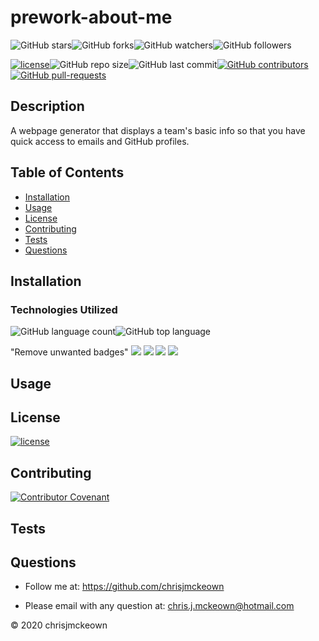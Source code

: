 # prework-about-me
    
![GitHub stars](https://img.shields.io/github/stars/chrisjmckeown/prework-about-me?style=social)![GitHub forks](https://img.shields.io/github/forks/chrisjmckeown/prework-about-me?style=social)![GitHub watchers](https://img.shields.io/github/watchers/chrisjmckeown/prework-about-me?style=social)![GitHub followers](https://img.shields.io/github/followers/chrisjmckeown?style=social)
    
[![license](https://img.shields.io/github/license/chrisjmckeown/prework-about-me?style=flat-square)](https://github.com/chrisjmckeown/prework-about-me/blob/master/LICENSE)![GitHub repo size](https://img.shields.io/github/repo-size/chrisjmckeown/prework-about-me?style=flat-square)![GitHub last commit](https://img.shields.io/github/last-commit/chrisjmckeown/prework-about-me?style=flat-square)[![GitHub contributors](https://img.shields.io/github/contributors/chrisjmckeown/prework-about-me?style=flat-square)](https://GitHub.com/chrisjmckeown/prework-about-me//graphs/contributors/)[![GitHub pull-requests](https://img.shields.io/github/issues-pr/chrisjmckeown/prework-about-me?style=flat-square)](https://GitHub.com/chrisjmckeown/prework-about-me/pull/)
    
## Description
    
A webpage generator that displays a team's basic info so that you have quick access to emails and GitHub profiles. 
    
## Table of Contents
* [Installation](#Installation)
* [Usage](#Usage)
* [License](#License)
* [Contributing](#Contributing)
* [Tests](#Tests)
* [Questions](#Questions)

## Installation
 

### Technologies Utilized
![GitHub language count](https://img.shields.io/github/languages/count/chrisjmckeown/prework-about-me?style=flat-square)![GitHub top language](https://img.shields.io/github/languages/top/chrisjmckeown/prework-about-me?style=flat-square)

"Remove unwanted badges"
<img src="https://img.shields.io/badge/html5%20-%23E34F26.svg?&style=for-the-badge&logo=html5&logoColor=white"/> <img src="https://img.shields.io/badge/css3%20-%231572B6.svg?&style=for-the-badge&logo=css3&logoColor=white"/> <img src="https://img.shields.io/badge/node.js%20-%2343853D.svg?&style=for-the-badge&logo=node.js&logoColor=white"/> <img src="https://img.shields.io/badge/javascript%20-%23323330.svg?&style=for-the-badge&logo=javascript&logoColor=%23F7DF1E"/>

## Usage
 

## License
 
[![license](https://img.shields.io/github/license/chrisjmckeown/prework-about-me.svg?style=flat-square)](https://github.com/chrisjmckeown/prework-about-me/blob/master/LICENSE)

## Contributing
 
[![Contributor Covenant](https://img.shields.io/badge/Contributor%20Covenant-v2.0%20adopted-ff69b4.svg)](code_of_conduct.md)

## Tests
 

## Questions
    
* Follow me at: <a href="https://github.com/chrisjmckeown" target="_blank">https://github.com/chrisjmckeown</a>
    
* Please email with any question at: chris.j.mckeown@hotmail.com
    
© 2020 chrisjmckeown
